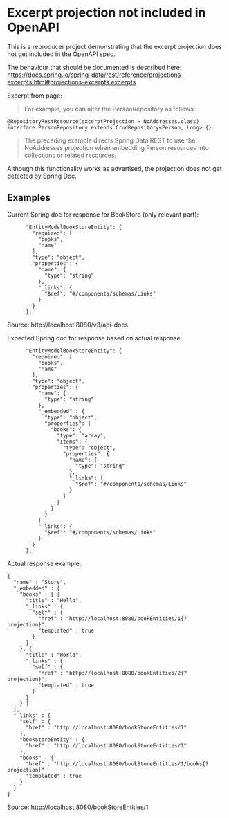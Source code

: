 # Excerpt projection not included in OpenAPI
This is a reproducer project demonstrating that the excerpt projection does not get included in the OpenAPI spec.

The behaviour that should be documented is described here: 
https://docs.spring.io/spring-data/rest/reference/projections-excerpts.html#projections-excerpts.excerpts

Excerpt from page:
> For example, you can alter the PersonRepository as follows:
```
@RepositoryRestResource(excerptProjection = NoAddresses.class)
interface PersonRepository extends CrudRepository<Person, Long> {}
```
> The preceding example directs Spring Data REST to use the NoAddresses projection when embedding Person resources into collections or related resources.

Although this functionality works as advertised, the projection does not get detected by Spring Doc.

## Examples
Current Spring doc for response for BookStore (only relevant part):
```
      "EntityModelBookStoreEntity": {
        "required": [
          "books",
          "name"
        ],
        "type": "object",
        "properties": {
          "name": {
            "type": "string"
          },
          "_links": {
            "$ref": "#/components/schemas/Links"
          }
        }
      },
```
Source: http://localhost:8080/v3/api-docs

Expected Spring doc for response based on actual response:
```
      "EntityModelBookStoreEntity": {
        "required": [
          "books",
          "name"
        ],
        "type": "object",
        "properties": {
          "name": {
            "type": "string"
          },
          "_embedded" : {
            "type": "object",
            "properties": {
              "books": {
                "type": "array",
                "items": {
                  "type": "object",
                  "properties": {
                    "name": {
                      "type": "string"
                    },
                    "_links": {
                      "$ref": "#/components/schemas/Links"
                    }
                  }
                }
              }
            }
          }
          "_links": {
            "$ref": "#/components/schemas/Links"
          }
        }
      },
```

Actual response example:
```
{
  "name" : "Store",
  "_embedded" : {
    "books" : [ {
      "title" : "Hello",
      "_links" : {
        "self" : {
          "href" : "http://localhost:8080/bookEntities/1{?projection}",
          "templated" : true
        }
      }
    }, {
      "title" : "World",
      "_links" : {
        "self" : {
          "href" : "http://localhost:8080/bookEntities/2{?projection}",
          "templated" : true
        }
      }
    } ]
  },
  "_links" : {
    "self" : {
      "href" : "http://localhost:8080/bookStoreEntities/1"
    },
    "bookStoreEntity" : {
      "href" : "http://localhost:8080/bookStoreEntities/1"
    },
    "books" : {
      "href" : "http://localhost:8080/bookStoreEntities/1/books{?projection}",
      "templated" : true
    }
  }
}
```
Source: http://localhost:8080/bookStoreEntities/1
